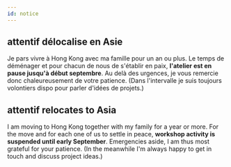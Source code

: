 ```yaml
---
id: notice
---
```


## attentif délocalise en Asie

Je pars vivre à Hong Kong avec ma famille pour un an ou plus. Le temps de déménager et pour chacun de nous de s'établir en paix, **l'atelier est en pause jusqu'à début septembre**. Au delà des urgences, je vous remercie donc chaleureusement de votre patience. (Dans l'intervalle je suis toujours volontiers dispo pour parler d'idées de projets.)


## attentif relocates to Asia

I am moving to Hong Kong together with my family for a year or more. For the move and for each one of us to settle in peace, **workshop activity is suspended until early September**. Emergencies aside, I am thus most grateful for your patience. (In the meanwhile I'm always happy to get in touch and discuss project ideas.)
